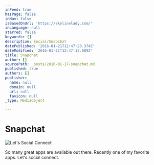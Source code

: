 ```yaml
---
inFeed: true
hasPage: false
inNav: false
isBasedOnUrl: 'https://skylinelady.com/'
inLanguage: null
starred: false
keywords: []
description: Social/Snapchat
datePublished: '2016-01-21T12:47:23.374Z'
dateModified: '2016-01-21T12:47:13.589Z'
title: Snapchat
author: []
sourcePath: _posts/2016-01-17-snapchat.md
published: true
authors: []
publisher:
  name: null
  domain: null
  url: null
  favicon: null
_type: MediaObject

---
```

# Snapchat
![Let's Social Connect](https://s3-us-west-2.amazonaws.com/the-grid-img/p/1cdf71f14974db2affb1b62f7db9479d227fc9f2.jpg)

So many great apps are available out there. Recently one of my favorite apps. Let's social connect.